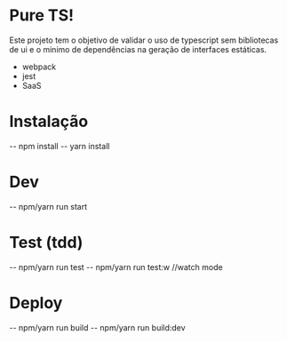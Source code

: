 # Pure TS!

Este projeto tem o objetivo de validar o uso de typescript sem bibliotecas de ui e o minimo de dependências na geração de interfaces estáticas.

- webpack
- jest
- SaaS

# Instalação

-- npm install
-- yarn install

# Dev

-- npm/yarn run start

# Test (tdd)

-- npm/yarn run test
-- npm/yarn run test:w //watch mode

# Deploy

-- npm/yarn run build
-- npm/yarn run build:dev
